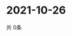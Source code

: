 # 2021-10-26
  共 0条

  <!-- BEGIN -->
  <!-- 最后更新时间Tue Oct 26 2021 21:02:25 GMT+0000 (Coordinated Universal Time) -->
  
  <!-- END -->
  
  